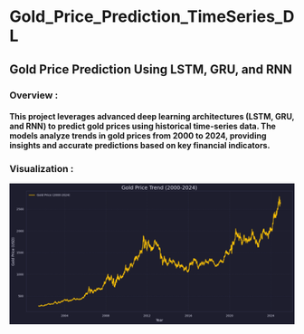 # Gold_Price_Prediction_TimeSeries_DL

## Gold Price Prediction Using LSTM, GRU, and RNN

### Overview : 
#### This project leverages advanced deep learning architectures (LSTM, GRU, and RNN) to predict gold prices using historical time-series data. The models analyze trends in gold prices from 2000 to 2024, providing insights and accurate predictions based on key financial indicators.

### Visualization : 

![visualization.png](https://github.com/Sameh20200218AI/Gold_Price_Prediction_TimeSeries_DL/blob/main/visualization.png) 

